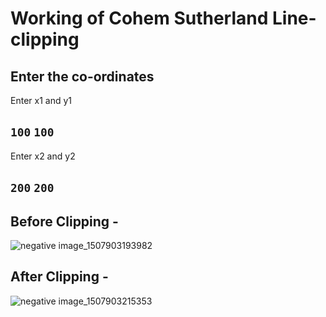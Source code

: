 # Working of Cohem Sutherland Line-clipping

## Enter the co-ordinates
Enter x1 and y1 
## `100` `100`

Enter x2 and y2
## `200` `200`



## Before Clipping -

![negative image_1507903193982](https://user-images.githubusercontent.com/31897425/31549852-0605958c-b04d-11e7-8f5f-2c5a636b6746.jpg)


## After Clipping -

![negative image_1507903215353](https://user-images.githubusercontent.com/31897425/31549886-1f50d524-b04d-11e7-8f50-5f27f57595d5.jpg)

